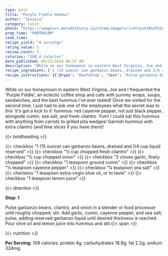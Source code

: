 ```yaml
---
type: post
title: "Purple Fiddle Hummus"
author: "Jessica"
category: lunch
photo: "https://imagesvc.meredithcorp.io/v3/mm/image?url=https%3A%2F%2Fimages.media-allrecipes.com%2Fuserphotos%2F2283853.jpg"
prep_time: "P0DT0H10M"
cook_time: 
recipe_yield: "4 servings"
rating_value: 5
review_count: 3
calories: "108.4 calories"
date_published: 06/22/2018 06:57 AM
description: "While on our honeymoon in eastern West Virginia, Joe and I frequented the 'Purple Fiddle', an eclectic coffee shop and cafe with yummy wraps, soups, sandwiches, and the best hummus I've ever tasted! Once we visited for the second time, I just had to ask one of the employees what the secret was to this 'it's got a kick to it' hummus: red cayenne pepper, not just black pepper, alongside cumin, sea salt, and fresh cilantro. Yum! I could eat this hummus with anything from carrots to grilled pita wedges! Garnish hummus with extra cilantro (and lime slices if you have them)!"
recipe_ingredient: ['1 (15 ounce) can garbanzo beans, drained and 1/4 cup liquid reserved', '½ cup chopped fresh cilantro', '½ cup chopped onion', '2 cloves garlic, finely chopped', '1 teaspoon ground cumin', '½ teaspoon cayenne pepper', '¼ teaspoon sea salt', '1 teaspoon extra-virgin olive oil, or to taste', '1 teaspoon lemon juice']
recipe_instructions: [{'@type': 'HowToStep', 'text': 'Pulse garbanzo beans, cilantro, and onion in a blender or food processor until roughly chopped; stir. Add garlic, cumin, cayenne pepper, and sea salt; pulse, adding reserved garbanzo liquid until desired thickness is reached. Pour olive oil and lemon juice into hummus and stir.\n'}]
---
```


While on our honeymoon in eastern West Virginia, Joe and I frequented the 'Purple Fiddle', an eclectic coffee shop and cafe with yummy wraps, soups, sandwiches, and the best hummus I've ever tasted! Once we visited for the second time, I just had to ask one of the employees what the secret was to this 'it's got a kick to it' hummus: red cayenne pepper, not just black pepper, alongside cumin, sea salt, and fresh cilantro. Yum! I could eat this hummus with anything from carrots to grilled pita wedges! Garnish hummus with extra cilantro (and lime slices if you have them)! 

{{< boldheading >}}

{{< checkbox "1 (15 ounce) can garbanzo beans, drained and 1/4 cup liquid reserved" >}}
{{< checkbox "½ cup chopped fresh cilantro" >}}
{{< checkbox "½ cup chopped onion" >}}
{{< checkbox "2 cloves garlic, finely chopped" >}}
{{< checkbox "1 teaspoon ground cumin" >}}
{{< checkbox "½ teaspoon cayenne pepper" >}}
{{< checkbox "¼ teaspoon sea salt" >}}
{{< checkbox "1 teaspoon extra-virgin olive oil, or to taste" >}}
{{< checkbox "1 teaspoon lemon juice" >}}


{{< direction >}}

**Step: 1**

Pulse garbanzo beans, cilantro, and onion in a blender or food processor until roughly chopped; stir. Add garlic, cumin, cayenne pepper, and sea salt; pulse, adding reserved garbanzo liquid until desired thickness is reached. Pour olive oil and lemon juice into hummus and stir.{{< span >}}

{{< nutrition >}}

**Per Serving:** 108 calories; protein 4g; carbohydrates 18.9g; fat 2.2g; sodium 324mg.